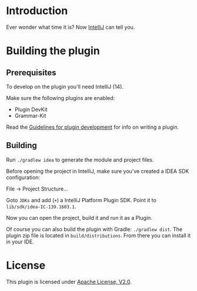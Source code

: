 Introduction
===========

Ever wonder what time it is? Now [IntelliJ] can tell you.

Building the plugin
===================

Prerequisites
-------------
To develop on the plugin you'll need IntelliJ (14).

Make sure the following plugins are enabled:

 * Plugin DevKit
 * Grammar-Kit

Read the [Guidelines for plugin development] for info on writing a plugin.

Building
--------

Run `./gradlew idea` to generate the module and project files.

Before opening the project in IntelliJ, make sure you've created a IDEA SDK configuration:

   File -> Project Structure...

Goto `JDKs` and add (`+`) a IntelliJ Platform Plugin SDK. Point it to `lib/sdk/idea-IC-139.1603.1`.

Now you can open the project, build it and run it as a Plugin.

Of course you can also build the plugin with Gradle: `./gradlew dist`. The plugin zip file is located in `build/distributions`. From there you can install it in your IDE.

License
=======

This plugin is licensed under [Apache License, V2.0].

[IntelliJ]: http://www.jetbrains.com/idea/
[Guidelines for plugin development]: https://www.jetbrains.com/idea/help/plugin-development-guidelines.html
[Apache License, V2.0]: http://www.apache.org/licenses/LICENSE-2.0
